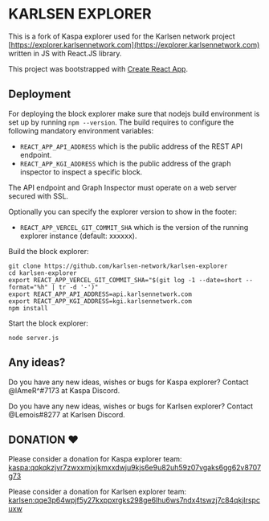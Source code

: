# KARLSEN EXPLORER

This is a fork of Kaspa explorer used for the Karlsen network project
[https://explorer.karlsennetwork.com](https://explorer.karlsennetwork.com)
written in JS with React.JS library.

This project was bootstrapped with [Create React App](https://github.com/facebook/create-react-app).

## Deployment

For deploying the block explorer make sure that nodejs build
environment is set up by running `npm --version`. The build requires
to configure the following mandatory environment variables:

- `REACT_APP_API_ADDRESS` which is the public address of the
  REST API endpoint.
- `REACT_APP_KGI_ADDRESS` which is the public address of the
  graph inspector to inspect a specific block.

The API endpoint and Graph Inspector must operate on a web server
secured with SSL.

Optionally you can specify the explorer version to show in the
footer:

- `REACT_APP_VERCEL_GIT_COMMIT_SHA` which is the version of
  the running explorer instance (default: xxxxxx).

Build the block explorer:

```
git clone https://github.com/karlsen-network/karlsen-explorer
cd karlsen-explorer
export REACT_APP_VERCEL_GIT_COMMIT_SHA="$(git log -1 --date=short --format="%h" | tr -d '-')"
export REACT_APP_API_ADDRESS=api.karlsennetwork.com
export REACT_APP_KGI_ADDRESS=kgi.karlsennetwork.com
npm install
```

Start the block explorer:

```
node server.js
```

## Any ideas?

Do you have any new ideas, wishes or bugs for Kaspa explorer?
Contact @lAmeR^#7173 at Kaspa Discord.

Do you have any new ideas, wishes or bugs for Karlsen explorer?
Contact @Lemois#8277 at Karlsen Discord.

## DONATION ♥

Please consider a donation for Kaspa explorer team: [kaspa:qqkqkzjvr7zwxxmjxjkmxxdwju9kjs6e9u82uh59z07vgaks6gg62v8707g73](https://explorer.kaspa.org/addresses/kaspa:qqkqkzjvr7zwxxmjxjkmxxdwju9kjs6e9u82uh59z07vgaks6gg62v8707g73)

Please consider a donation for Karlsen explorer team: [karlsen:qqe3p64wpjf5y27kxppxrgks298ge6lhu6ws7ndx4tswzj7c84qkjlrspcuxw](https://explorer.karlsennetwork.com/addresses/karlsen:qqe3p64wpjf5y27kxppxrgks298ge6lhu6ws7ndx4tswzj7c84qkjlrspcuxw)
